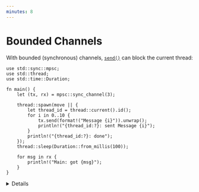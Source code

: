 ```yaml
---
minutes: 8
---
```


# Bounded Channels

With bounded (synchronous) channels, [`send()`] can block the current thread:

```rust,editable
use std::sync::mpsc;
use std::thread;
use std::time::Duration;

fn main() {
    let (tx, rx) = mpsc::sync_channel(3);

    thread::spawn(move || {
        let thread_id = thread::current().id();
        for i in 0..10 {
            tx.send(format!("Message {i}")).unwrap();
            println!("{thread_id:?}: sent Message {i}");
        }
        println!("{thread_id:?}: done");
    });
    thread::sleep(Duration::from_millis(100));

    for msg in rx {
        println!("Main: got {msg}");
    }
}
```

<details>

- Calling `send()` will block the current thread until there is space in the
  channel for the new message. The thread can be blocked indefinitely if there
  is nobody who reads from the channel.
- A call to `send()` will abort with an error (that is why it returns `Result`)
  if the channel is closed. A channel is closed when the receiver is dropped.
- A bounded channel with a size of zero is called a "rendezvous channel". Every
  send will block the current thread until another thread calls [`recv()`].

</details>

[`send()`]: https://doc.rust-lang.org/std/sync/mpsc/struct.SyncSender.html#method.send
[`recv()`]: https://doc.rust-lang.org/std/sync/mpsc/struct.Receiver.html#method.recv